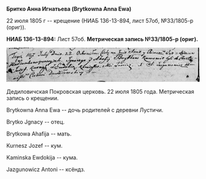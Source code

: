 **Бритко Анна Игнатьева (Brytkowna Anna Ewa)**

22 июля 1805 г -- крещение (НИАБ 136-13-894, лист 57об, №33/1805-р
(ориг)).

**НИАБ 136-13-894:** Лист 57об. **Метрическая запись №33/1805-р
(ориг).**

![](./media/93749b2a9a89ace17602167090f78e8ab815b63a.png)

Дедиловичская Покровская церковь. 22 июля 1805 года. Метрическая запись
о крещении.

Brytkowna Anna Ewa -- дочь родителей с деревни Лустичи.

Brytko Jgnacy -- отец.

Brytkowa Ahafija -- мать.

Kurnesz Jozef -- кум.

Kaminska Ewdokija -- кума.

Jazgunowicz Antoni -- ксёндз.
